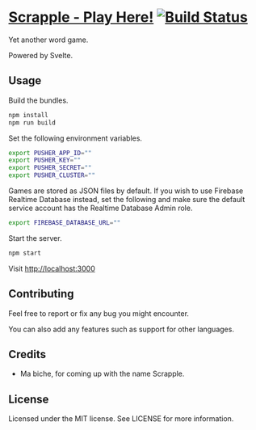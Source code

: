 # [Scrapple - Play Here!](https://scrapple.carameldunes.fr) [![Build Status](https://api.cirrus-ci.com/github/CaramelDunes/scrapple.svg)](https://cirrus-ci.com/github/CaramelDunes/scrapple)

Yet another word game.

Powered by Svelte.

## Usage

Build the bundles.
```bash
npm install
npm run build
```

Set the following environment variables.
```bash
export PUSHER_APP_ID=""
export PUSHER_KEY=""
export PUSHER_SECRET=""
export PUSHER_CLUSTER=""
```

Games are stored as JSON files by default.
If you wish to use Firebase Realtime Database instead, set the following and make sure the default service account has the Realtime Database Admin role.
```bash
export FIREBASE_DATABASE_URL=""
```

Start the server.
```bash
npm start
```

Visit [http://localhost:3000](http://localhost:3000)

## Contributing

Feel free to report or fix any bug you might encounter.

You can also add any features such as support for other languages.

## Credits

- Ma biche, for coming up with the name Scrapple.

## License

Licensed under the MIT license. See LICENSE for more information.